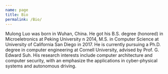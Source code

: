 ```yaml
---
name: page
title: Bio 
permalink: /Bio/
---
```


Mulong Luo was born in Wuhan, China. He got his B.S. degree (honored) in Microeletronics at Peking University 
n 2014, M.S. in Computer Science at University of California San Diego in 2017. He is currently pursuing a Ph.D. degree in computer engineering at Cornell University, advised by Prof. G. Edward Suh. His research interests include computer architecture and computer security, with an emphasize the applications in cyber-physical systems and autonomous driving. 

[jekyll-organization]:https://github.com/jekyll
